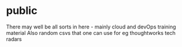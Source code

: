 # public

There may well be all sorts in here - mainly cloud and devOps training material
Also random csvs that one can use for eg thoughtworks tech radars
